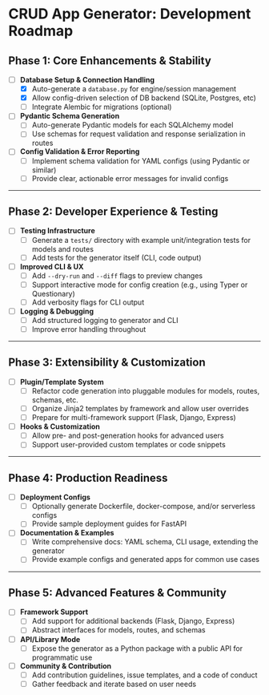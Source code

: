 # CRUD App Generator: Development Roadmap

## Phase 1: Core Enhancements & Stability

- [ ] **Database Setup & Connection Handling**
  - [x] Auto-generate a `database.py` for engine/session management
  - [x] Allow config-driven selection of DB backend (SQLite, Postgres, etc)
  - [ ] Integrate Alembic for migrations (optional)
- [ ] **Pydantic Schema Generation**
  - [ ] Auto-generate Pydantic models for each SQLAlchemy model
  - [ ] Use schemas for request validation and response serialization in routes
- [ ] **Config Validation & Error Reporting**
  - [ ] Implement schema validation for YAML configs (using Pydantic or similar)
  - [ ] Provide clear, actionable error messages for invalid configs

---

## Phase 2: Developer Experience & Testing

- [ ] **Testing Infrastructure**
  - [ ] Generate a `tests/` directory with example unit/integration tests for models and routes
  - [ ] Add tests for the generator itself (CLI, code output)
- [ ] **Improved CLI & UX**
  - [ ] Add `--dry-run` and `--diff` flags to preview changes
  - [ ] Support interactive mode for config creation (e.g., using Typer or Questionary)
  - [ ] Add verbosity flags for CLI output
- [ ] **Logging & Debugging**
  - [ ] Add structured logging to generator and CLI
  - [ ] Improve error handling throughout

---

## Phase 3: Extensibility & Customization

- [ ] **Plugin/Template System**
  - [ ] Refactor code generation into pluggable modules for models, routes, schemas, etc.
  - [ ] Organize Jinja2 templates by framework and allow user overrides
  - [ ] Prepare for multi-framework support (Flask, Django, Express)
- [ ] **Hooks & Customization**
  - [ ] Allow pre- and post-generation hooks for advanced users
  - [ ] Support user-provided custom templates or code snippets

---

## Phase 4: Production Readiness

- [ ] **Deployment Configs**
  - [ ] Optionally generate Dockerfile, docker-compose, and/or serverless configs
  - [ ] Provide sample deployment guides for FastAPI
- [ ] **Documentation & Examples**
  - [ ] Write comprehensive docs: YAML schema, CLI usage, extending the generator
  - [ ] Provide example configs and generated apps for common use cases

---

## Phase 5: Advanced Features & Community

- [ ] **Framework Support**
  - [ ] Add support for additional backends (Flask, Django, Express)
  - [ ] Abstract interfaces for models, routes, and schemas
- [ ] **API/Library Mode**
  - [ ] Expose the generator as a Python package with a public API for programmatic use
- [ ] **Community & Contribution**
  - [ ] Add contribution guidelines, issue templates, and a code of conduct
  - [ ] Gather feedback and iterate based on user needs
